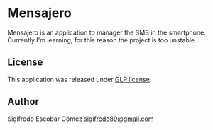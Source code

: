 Mensajero
=========

Mensajero is an application to manager the SMS in the smartphone. Currently I'm learning, for this reason the project is too unstable.

License
-------

This application was released under [GLP license](http://www.gnu.org/copyleft/gpl.html).

Author
------

Sigifredo Escobar Gómez <sigifredo89@gmail.com>
